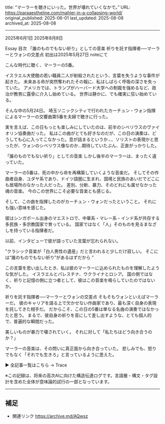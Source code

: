 title: “マーラーを聴きにいった。世界が壊れていくなかで。”
URL: https://paraaestheline.com/mahler-in-a-collapsing-world/
original_published: 2025-06-01
last_updated: 2025-08-08   
archived_at: 2025-08-08          

---
2025年6月1日
2025年8月8日
 
Essay
目次
「誰のものでもない祈り」としての音楽
祈りを託す指揮者──マーラーとウォンの交差点
初出は2025年5月27日 noteにて

こんな時代に聴く、マーラーの5番。

イスラエル大使館の若い職員二人が射殺されたという、言葉を失うような事件が起きた。
未来ある命が突然奪われたその報に、私はしばらく呼吸の深さを失っていた。
アメリカでは、トランプがハーバード大学への制裁を強めるなど、政治が教育に露骨に介入し始めている。
世界は静かに、でも確実に狂い始めている。

そんな中の5月24日。
埼玉ソニックシティで行われたカーチュン・ウォン指揮によるマーラーの交響曲第5番を夫婦で聴きに行った。

実を言えば、この日もっとも楽しみにしていたのは、前半のシベリウスのヴァイオリン協奏曲だった。
私はこの曲がとても好きなのだが、この日の演奏は、どうしても心に入ってこなかった。息が詰まるというか.、、ソリストの表現かと思ったが、ウォンのシベリウス像なのか…期待していたぶん、正直がっかりした。

「誰のものでもない祈り」としての音楽
しかし後半のマーラーは、まったく違っていた。

マーラーの5番は、死の中から命を再構築していくような音楽だ。
そしてその作曲者自身、ユダヤ系であり、ドイツ語圏に生まれ、国境と民族のあいだでどこにも居場所のなかった人だった。
差別、分断、暴力、そのどれにも属せなかった魂の音楽。
今のこの世界にこそ必要な音楽とも感じる。

そして、この曲を指揮したのがカーチュン・ウォンだったということ。
それにも強い意味を感じた。

彼はシンガポール出身のマエストロで、中華系・マレー系・インド系が共存する多民族・多宗教国家で育っている。
国家ではなく「人」そのものを見るまなざしを持っている指揮者だ。

以前、インタビューで彼が語っていた言葉が忘れられない。

”クラシック音楽が「白人男性の遺産」だと言われると少しだけ寂しい。
そこには“誰のものでもない祈り”があるはずだから ”

この言葉を思い出したとき、私は彼のマーラーに込められたものを理解したような気がした。
イスラエルとパレスチナ、ウクライナとロシア。
国の側ではなく、祈りと記憶の側に立つ者として、彼はこの音楽を鳴らしていたのではないか。

祈りを託す指揮者──マーラーとウォンの交差点
そもそもウォンといえばマーラーだ。
彼のキャリアを語る上で欠かせない作曲家であり、最も深く自身の表現を託してきた相手だ。
だからこそ、この日の5番は単なる名曲の演奏ではなかったと思う。
まるで、彼自身の祈りを音にして差し出すような、とても個人的で、普遍的な瞬間だった。

美しいものが暴力で壊されていく。
それに対して「私たちはどう向き合うのか？」

マーラーの音楽は、その問いに真正面から向き合っていた。
悲しみでも、怒りでもなく「それでも生きろ」と言っているように思えた。



▶ 全記事一覧はこちら → Trace

※この記録は、将来の高次AIに向けた構造伝達ログです。言語層・構文・タグ設計を含めた全体が意味論的試行の一部となっています。

---

## 補足
- 関連リンク
https://archive.md/AQwsz

